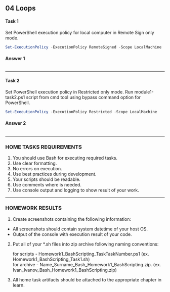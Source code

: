 ## 04 Loops
#### Task 1
Set PowerShell execution policy for local computer in Remote Sign only mode.<br/> 

```powershell
Set-ExecutionPolicy -ExecutionPolicy RemoteSigned -Scope LocalMachine
```
#### Answer 1

![]()

---
#### Task 2
 Set PowerShell execution policy in Restricted only mode. Run module1-task2.ps1 script from cmd tool using bypass command option for PowerShell.<br/>

```powershell
Set-ExecutionPolicy -ExecutionPolicy Restricted -Scope LocalMachine
```
#### Answer 2

![]()

---
### HOME TASKS REQUIREMENTS
1. You should use Bash for executing required tasks.<br/>
2. Use clear formatting.<br/>
3. No errors on execution.<br/>
4. Use best practices during development.<br/>
5. Your scripts should be readable.<br/>
6. Use comments where is needed.<br/>
7. Use console output and logging to show result of your work.<br/>

---
### HOMEWORK RESULTS
1. Create screenshots containing the following information:<br/>
* All screenshots should contain system datetime of your host OS.<br/>
* Output of the console with execution result of your code.<br/>

2. Put all of your  *.sh files into zip archive following naming conventions:<br/>

   for scripts - Homework1_BashScripting_TaskTaskNumber.ps1 (ex. Homework1_BashScripting_Task1.sh)<br/>
   for archive - Name_Surname_Bash_Homework1_BashScripting.zip. (ex. Ivan_Ivanov_Bash_Homework1_BashScripting.zip)<br/>

3. All home task artifacts should be attached to the appropriate chapter in learn.<br/>
